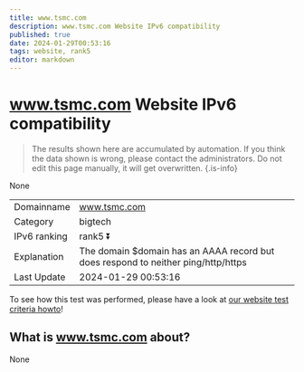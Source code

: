 ```yaml
---
title: www.tsmc.com
description: www.tsmc.com Website IPv6 compatibility
published: true
date: 2024-01-29T00:53:16
tags: website, rank5
editor: markdown
---
```


# www.tsmc.com Website IPv6 compatibility

> The results shown here are accumulated by automation. If you think the data shown is wrong, please contact the administrators. 
> Do not edit this page manually, it will get overwritten.
{.is-info}

None


|   |   |
| - | - |
| Domainname | www.tsmc.com
| Category | bigtech |
| IPv6 ranking | rank5 :arrow_double_down: |
| Explanation | The domain $domain has an AAAA record but does respond to neither ping/http/https |
| Last Update | 2024-01-29 00:53:16 |

To see how this test was performed, please have a look at [our website test criteria howto](/howto/testcriteria/website)!


## What is www.tsmc.com about?
None
